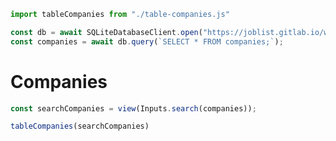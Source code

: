 ```js
import tableCompanies from "./table-companies.js"
```

```js
const db = await SQLiteDatabaseClient.open("https://joblist.gitlab.io/workers/joblist.db");
const companies = await db.query(`SELECT * FROM companies;`);
```

# Companies
```js
const searchCompanies = view(Inputs.search(companies));
```
```js
tableCompanies(searchCompanies)
```

